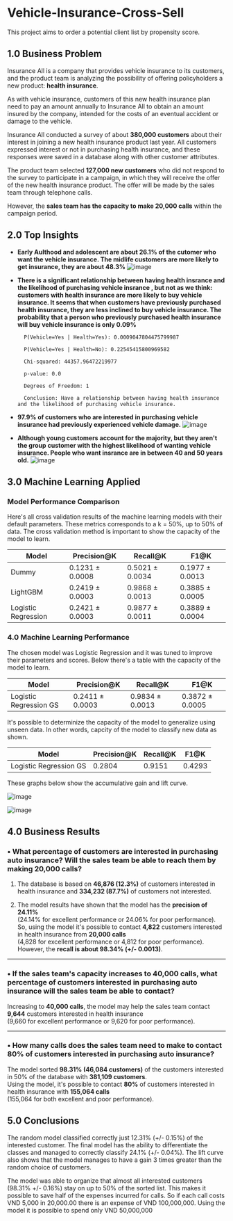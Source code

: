 # Vehicle-Insurance-Cross-Sell
This project aims to order a potential client list by propensity score.
## 1.0 Business Problem

Insurance All is a company that provides vehicle insurance to its customers, and the product team is analyzing the possibility of offering policyholders a new product: **health insurance**.

As with vehicle insurance, customers of this new health insurance plan need to pay an amount annually to Insurance All to obtain an amount insured by the company, intended for the costs of an eventual accident or damage to the vehicle.

Insurance All conducted a survey of about **380,000 customers** about their interest in joining a new health insurance product last year. All customers expressed interest or not in purchasing health insurance, and these responses were saved in a database along with other customer attributes.

The product team selected **127,000 new customers** who did not respond to the survey to participate in a campaign, in which they will receive the offer of the new health insurance product. The offer will be made by the sales team through telephone calls.

However, the **sales team has the capacity to make 20,000 calls** within the campaign period.
## 2.0 Top Insights
* **Early Aulthood and adolescent are about 26.1% of the cutomer who want the vehicle insurance. The midlife customers are more likely to get insurance, they are about 48.3%**
![image](https://github.com/user-attachments/assets/c13e29b2-d9c7-47b1-8e74-0af086ffb404)
* **There is a significant relationship between having health insrance and the likelihood of purchasing vehicle insrance , but not as we think: customers with health insurance are more likely to buy vehicle insurance. It seems that when customers have previously purchased health insurance, they are less inclined to buy vehicle insurance. The probability that a person who previously purchased health insurance will buy vehicle insurance is only 0.09%**

        P(Vehicle=Yes | Health=Yes): 0.0009047804475799987

        P(Vehicle=Yes | Health=No): 0.22545415800969582

        Chi-squared: 44357.96472219977

        p-value: 0.0

        Degrees of Freedom: 1

        Conclusion: Have a relationship between having health insurance and the likelihood of purchasing vehicle insurance.
* **97.9% of customers who are interested in purchasing vehicle insurance had previously experienced vehicle damage.**
  ![image](https://github.com/user-attachments/assets/1c1b624a-0806-4224-8c0e-97c2cdaf31d0)
* **Although young customers account for the majority, but they aren't the group customer with the highest likelihood of wanting vehicle insurance. People who want insrance are in between 40 and 50 years old.**
![image](https://github.com/user-attachments/assets/f0fe0299-bda7-445a-8024-88547cf151b8)
## 3.0 Machine Learning Applied
### Model Performance Comparison
Here's all cross validation results of the machine learning models with their default parameters. These metrics corresponds to a k = 50%, up to 50% of data. The cross validation method is important to show the capacity of the model to learn.

| Model               | Precision@K        | Recall@K           | F1@K               |
|---------------------|--------------------|---------------------|--------------------|
| Dummy               | 0.1231 ± 0.0008     | 0.5021 ± 0.0034      | 0.1977 ± 0.0013     |
| LightGBM            | 0.2419 ± 0.0003     | 0.9868 ± 0.0013      | 0.3885 ± 0.0005     |
| Logistic Regression | 0.2421 ± 0.0003     | 0.9877 ± 0.0011      | 0.3889 ± 0.0004     |

### 4.0 Machine Learning Performance
The chosen model was Logistic Regression and it was tuned to improve their parameters and scores. Below there's a table with the capacity of the model to learn.

| Model                 | Precision@K        | Recall@K           | F1@K               |
|-----------------------|--------------------|---------------------|--------------------|
| Logistic Regression GS| 0.2411 ± 0.0003     | 0.9834 ± 0.0013      | 0.3872 ± 0.0005     |

It's possible to determinize the capacity of the model to generalize using unseen data. In other words, capcity of the model to classify new data as shown.

| Model                  | Precision@K | Recall@K | F1@K   |
|------------------------|-------------|----------|--------|
| Logistic Regression GS | 0.2804      | 0.9151   | 0.4293 |

These graphs below show the accumulative gain and lift curve.

![image](https://github.com/user-attachments/assets/022ab2b3-fc76-4fe6-bb50-4ed12a71aecc)

![image](https://github.com/user-attachments/assets/3be5d450-54eb-4701-90ca-110bb7d6b44e)

## 4.0 Business Results

### • What percentage of customers are interested in purchasing auto insurance? Will the sales team be able to reach them by making 20,000 calls?

1. The database is based on **46,876 (12.3%)** of customers interested in health insurance and **334,232 (87.7%)** of customers not interested.

2. The model results have shown that the model has the **precision of 24.11%**  
   (24.14% for excellent performance or 24.06% for poor performance).  
   So, using the model it's possible to contact **4,822** customers interested in health insurance from **20,000 calls**  
   (4,828 for excellent performance or 4,812 for poor performance).  
   However, the **recall is about 98.34% (+/- 0.0013)**.

---

### • If the sales team's capacity increases to 40,000 calls, what percentage of customers interested in purchasing auto insurance will the sales team be able to contact?

Increasing to **40,000 calls**, the model may help the sales team contact **9,644** customers interested in health insurance  
(9,660 for excellent performance or 9,620 for poor performance).

---

### • How many calls does the sales team need to make to contact 80% of customers interested in purchasing auto insurance?

The model sorted **98.31% (46,084 customers)** of the customers interested in 50% of the database with **381,109 customers**.  
Using the model, it's possible to contact **80%** of customers interested in health insurance with **155,064 calls**  
(155,064 for both excellent and poor performance).

## 5.0 Conclusions
The random model classified correctly just 12.31% (+/- 0.15%) of the interested customer. The final model has the ability to differentiate the classes and managed to correctly classify 24.1% (+/- 0.04%). The lift curve also shows that the model manages to have a gain 3 times greater than the random choice of customers.

The model was able to organize that almost all interested customers (98.31% +/- 0.16%) stay on up to 50% of the sorted list. This makes it possible to save half of the expenses incurred for calls. So if each call costs VND 5,000 in 20,000.00 there is an expense of VND 100,000,000. Using the model it is possible to spend only VND 50,000,000
